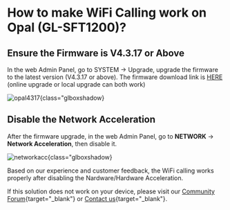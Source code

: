 # How to make WiFi Calling work on Opal (GL-SFT1200)?

## Ensure the Firmware is V4.3.17 or Above

In the web Admin Panel, go to SYSTEM -> Upgrade, upgrade the firmware to the latest version (V4.3.17 or above). The firmware download link is [HERE](https://dl.gl-inet.com/) (online upgrade or local upgrade can both work)

![opal4317](https://static.gl-inet.com/docs/router/en/4/faq/wifi_call/opal4317.jpg){class="glboxshadow}

## Disable the Network Acceleration

After the firmware upgrade, in the web Admin Panel, go to **NETWORK** -> **Network Acceleration**, then disable it.

![networkacc](https://static.gl-inet.com/docs/router/en/4/faq/wifi_call/netacc.jpg){class="glboxshadow}

Based on our experience and customer feedback, the WiFi calling works properly after disabling the Nardware/Hardware Acceleration. 

If this solution does not work on your device, please visit our [Community Forum](https://forum.gl-inet.com){target="_blank"} or [Contact us](https://www.gl-inet.com/contacts/){target="_blank"}.